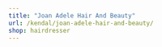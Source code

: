 ```yaml
---
title: "Joan Adele Hair And Beauty"
url: /kendal/joan-adele-hair-and-beauty/
shop: hairdresser
---
```

